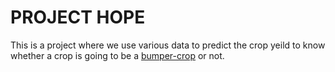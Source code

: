 # PROJECT HOPE

This is a project where we use various data to predict the crop yeild to know whether a crop is going to be a [bumper-crop](https://en.wikipedia.org/wiki/Bumper_crop) or not.

